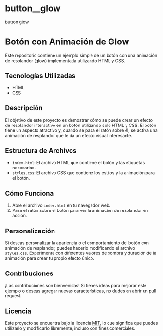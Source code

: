 # button__glow
button glow
# Botón con Animación de Glow

Este repositorio contiene un ejemplo simple de un botón con una animación de resplandor (glow) implementada utilizando HTML y CSS.

## Tecnologías Utilizadas

- HTML
- CSS

## Descripción

El objetivo de este proyecto es demostrar cómo se puede crear un efecto de resplandor interactivo en un botón utilizando solo HTML y CSS. El botón tiene un aspecto atractivo y, cuando se pasa el ratón sobre él, se activa una animación de resplandor que le da un efecto visual interesante.

## Estructura de Archivos

- `index.html`: El archivo HTML que contiene el botón y las etiquetas necesarias.
- `styles.css`: El archivo CSS que contiene los estilos y la animación para el botón.

## Cómo Funciona

1. Abre el archivo `index.html` en tu navegador web.
2. Pasa el ratón sobre el botón para ver la animación de resplandor en acción.

## Personalización

Si deseas personalizar la apariencia o el comportamiento del botón con animación de resplandor, puedes hacerlo modificando el archivo `styles.css`. Experimenta con diferentes valores de sombra y duración de la animación para crear tu propio efecto único.

## Contribuciones

¡Las contribuciones son bienvenidas! Si tienes ideas para mejorar este ejemplo o deseas agregar nuevas características, no dudes en abrir un pull request.

## Licencia

Este proyecto se encuentra bajo la licencia [MIT](LICENSE), lo que significa que puedes utilizarlo y modificarlo libremente, incluso con fines comerciales.
